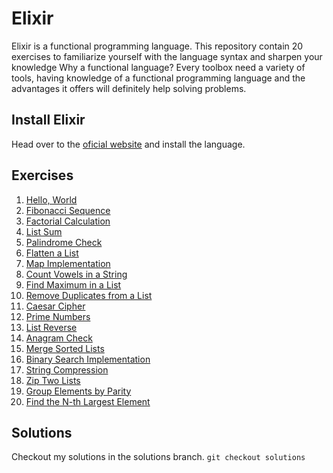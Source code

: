 # Elixir

Elixir is a functional programming language. This repository contain 20 exercises to familiarize yourself with the language syntax and sharpen your knowledge
Why a functional language? Every toolbox need a variety of tools, having knowledge of a functional programming language and the advantages it offers will definitely help solving problems.

## Install Elixir

Head over to the [oficial website](https://elixir-lang.org/install.html) and install the language.

## Exercises

1. [Hello, World](01_hello_world/hello_world.md)
2. [Fibonacci Sequence](02_fibonacci/fibonacci.md)
3. [Factorial Calculation](03_factorial/factorial.md)
4. [List Sum](04_list_sum/list_sum.md)
5. [Palindrome Check](05_palindrome_check/palindrome_check.md)
6. [Flatten a List](06_flatten_a_list/flatten_list.md)
7. [Map Implementation](07_map_implementation/map_implementation.md)
8. [Count Vowels in a String](08_vowel_count/vowel.md)
9. [Find Maximum in a List](09_max_in_list/max_in_list.md)
10. [Remove Duplicates from a List](10_remove_duplicates/remove_duplicates.md)
11. [Caesar Cipher](11_caesar_cipher/caesar_cipher.md)
12. [Prime Numbers](12_prime_numbers/prime_numbers.md)
13. [List Reverse](13_list_reverse/list_reverse.md)
14. [Anagram Check](14_anagram_check/anagram_check.md)
15. [Merge Sorted Lists](15_merge_sorted_lists/merge_sorted_lists.md)
16. [Binary Search Implementation](16_binary_search/binary_search.md)
17. [String Compression](17_string_compression/string_compression.md)
18. [Zip Two Lists](18_zip_two_lists/zip_two_lists.md)
19. [Group Elements by Parity](19_group_elements_by_parity/group_elements_by_parity.md)
20. [Find the N-th Largest Element](20_nth_largest_element/nth_largest_element.md)

## Solutions

Checkout my solutions in the solutions branch.
`git checkout solutions`
